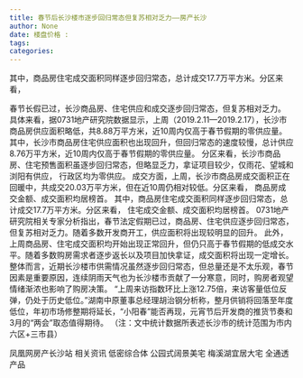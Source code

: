 ```yaml
---
title: 春节后长沙楼市逐步回归常态但复苏相对乏力——房产长沙
author: None
date: 楼盘价格 : 
tags: 
categories: 
---
```

其中，商品房住宅成交面积同样逐步回归常态，总计成交17.7万平方米。分区来看，
<!-- more -->
春节长假已过，长沙商品房、住宅供应和成交逐步回归常态，但复苏相对乏力。
具体来看，据0731地产研究院数据显示，上周（2019.2.11—2019.2.17），长沙市商品房供应面积略低，共8.88万平方米，近10周内仅高于春节假期的零供应量。其中，长沙市商品房住宅供应面积也出现回升，但回归常态的速度较慢，总计供应8.76万平方米，近10周内仅高于春节假期的零供应量。
分区来看，长沙市商品房、住宅预售面积虽逐步回归常态，但略显乏力，拿证项目较少，仅雨花、望城和浏阳有供应，
行政区均为零供应。
成交方面，上周，长沙市商品房成交面积正在回暖中，共成交20.03万平方米，但在近10周仍相对较低。分区来看，
商品房成交金额、成交面积均居榜首。
其中，商品房住宅成交面积同样逐步回归常态，总计成交17.7万平方米。分区来看，
住宅成交金额、成交面积均居榜首。
0731地产研究院相关专家分析指出，春节法定假期已过，商品房、住宅供应逐步回归常态，但复苏相对乏力。随着多数开发商开工，供应面积将出现较明显的回升。
此外，上周商品房、住宅成交面积均开始出现正常回升，但仍只高于春节假期的低成交水平。随着多数购房需求者逐步返长以及项目加快拿证，成交面积将出现一定增长。
整体而言，近期长沙楼市供需情况虽然逐步回归常态，但总量还是不太乐观，春节因素是重要原因，连续阴雨天气也为长沙楼市贡献了一分寒意，同时，购房者观望情绪渐浓也影响了购房决策。
“上周来访指数环比上涨12.75倍，来访客量低位反弹，仍处于历史低位。”湖南中原董事总经理胡治钢分析称，整月供销将回落至年度低位，年初市场修整期将延长，“小阳春”能否再现，元宵节后开发商的推货节奏和3月的“两会”取态值得期待。
（注：文中统计数据所表述长沙市的统计范围为市内六区+三市县）
                        
                        
                        
                        
                                        
                    
                    
                
                    
                    
                    
                
                    
                
凤凰网房产长沙站
相关资讯
低密综合体
公园式阔景美宅
梅溪湖宜居大宅
全通透产品
	                        
	                    
	                        
	                    

